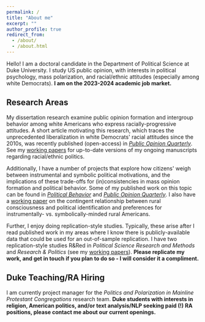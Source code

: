 ```yaml
---
permalink: /
title: "About me"
excerpt: ""
author_profile: true
redirect_from: 
  - /about/
  - /about.html
---
```


Hello! I am a doctoral candidate in the Department of Political Science at Duke University. I study US public opinion, with interests in political psychology, mass polarization, and racial/ethnic attitudes (especially among white Democrats). **I am on the 2023-2024 academic job market.** 

## Research Areas
My dissertation research examine public opinion formation and intergroup behavior among white Americans who express racially-progressive attitudes. A short article motivating this research, which traces the unprecedented liberalization in white Democrats' racial attitudes since the 2010s, was recently published (open-access) in [*Public Opinion Quarterly*](https://academic.oup.com/poq/article/86/S1/576/6617224). See my [working papers](https://trentoll.github.io/workingpapers) for up-to-date versions of my ongoing manuscripts regarding racial/ethnic politics. 

Additionally, I have a number of projects that explore how citizens' weigh between instrumental and symbolic political motivations, and the implications of these trade-offs for (in)consistencies in mass opinion formation and political behavior. Some of my published work on this topic can be found in [*Political Behavior*](https://link.springer.com/article/10.1007/s11109-022-09828-9) and [*Public Opinion Quarterly*](https://academic.oup.com/poq/article-abstract/86/2/369/6575714). I also have a [working paper](https://trentoll.github.io/files/ruralconsc_05.24.2023.pdf) on the contingent relationship between rural consciousness and political identification and preferences for instrumentally- vs. symbolically-minded rural Americans. 

Further, I enjoy doing replication-style studies. Typically, these arise after I read published work in my areas where I know there is publicly-available data that could be used for an out-of-sample replication. I have two replication-style studies R&Red in *Political Science Research and Methods* and *Research & Politics* (see my [working papers](https://trentoll.github.io/workingpapers)). **Please replicate my work, and get in touch if you plan to do so - I will consider it a compliment.** 

## Duke Teaching/RA Hiring
I am currently project manager for the *Politics and Polarization in Mainline Protestant Congregations* research team. **Duke students with interests in religion, American politics, and/or text analysis/NLP seeking paid (!) RA positions, please contact me about our current openings.** 

